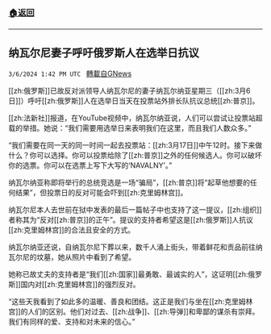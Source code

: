 ###  [:house:返回](README.md)
---


## 纳瓦尔尼妻子呼吁俄罗斯人在选举日抗议
`3/6/2024 1:42 PM UTC ` [轉載自GNews](https://gnews.org/articles/2370867)

[[zh:俄罗斯]]已故反对派领导人纳瓦尔尼的妻子纳瓦尔纳亚星期三（[[zh:3月6日]]）呼吁[[zh:俄罗斯]]人在选举日当天在投票站外排长队抗议总统[[zh:普京]]。

[[zh:法新社]]报道，在YouTube视频中，纳瓦尔纳亚说，人们可以尝试让投票站超载的举措。她说：“我们需要用选举日来表明我们在这里，而且我们人数众多。”

“我们需要在同一天的同一时间一起去投票站：[[zh:3月17日]]中午12时。接下来做什么？你可以选择。你可以投票给除了[[zh:普京]]之外的任何候选人。你可以破坏你的选票。你可以在选票上写下大写的‘NAVALNY’。”

纳瓦尔纳亚称即将举行的总统竞选是一场“骗局”，[[zh:普京]]将“起草他想要的任何结果”，但投票日的反对可能会吓到[[zh:克里姆林宫]]。

纳瓦尔尼本人去世前在狱中发表的最后一篇帖子中也支持了这一提议，[[zh:组织]]者称其为“反对[[zh:普京]]的正午”。提议的支持者希望这是[[zh:俄罗斯]]人抗议[[zh:克里姆林宫]]的合法且安全的方式。

纳瓦尔纳亚还说，自纳瓦尔尼下葬以来，数千人涌上街头，带着鲜花和贡品前往纳瓦尔尼的坟墓，她从照片中看到了希望。

她称已故丈夫的支持者是“我们[[zh:国家]]最勇敢、最诚实的人”，这证明[[zh:俄罗斯]]国内对[[zh:克里姆林宫]]的强烈反对。

“这些天我看到了如此多的温暖、善良和团结。这正是我们与坐在[[zh:克里姆林宫]]的人们的区别。他们对过去、[[zh:战争]]、[[zh:导弹]]和卑鄙的谋杀有崇拜。我们有同样的爱、支持和对未来的信心。”
